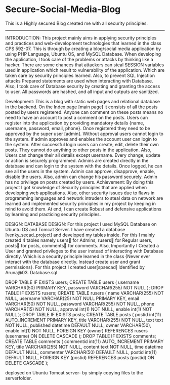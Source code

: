 # Secure-Social-Media-Blog
This is a Highly secured Blog created me with all security principles. 
****************************************************************************************

INTRODUCTION: This project mainly aims in applying security principles and practices and web-development technologies that learned in the class CPS 592-07. This is through by creating a blog/social media application by using PHP Language, Ubuntu OS, and MySQL Database. When developing the application, I took care of the problems or attacks by thinking like a hacker. There are some chances that attackers can steal SESSION variables used in application which result to vulnerability of the application. Which are taken care by security principles learned. Also, to prevent SQL Injection attacks Prepared statements are used when interacting with Database. Also, I took care of Database security by creating and granting the access to user. All passwords are hashed, and all input and outputs are sanitized.

Development: This is a blog with static web pages and relational database in the backend. On the Index page [main page] it consists of all the posts posted by users registered. Anyone can comment on these posts means no need to have an account to post a comment on the posts. Users can register into the application by providing mandatory details {name, username, password, email, phone}. Once registered they need to be approved by the super user [admin]. Without approval users cannot login to the system. If admin approves and enables the account user can login to the system. After successful login users can create, edit, delete their own posts. They cannot do anything to other posts in the application. Also, Users can change their all details except username. Every change, update or action is securely programmed. Admins are created directly in the database and can login to the system with the details. Once logged, he can see all the users in the system. Admin can approve, disapprove, enable, disable the users. Also, admin can change his password securely. Admin has no privilege on posts created by users. Achievement: By doing this project I got knowledge of Security principles that are applied when developing web applications. Also, other security issues due to flaws in programming languages and network intruders to steal data on network are learned and implemented security principles in my project by keeping in mind to avoid them. At end, I can create Robust and defensive applications by learning and practicing security principles.

DESIGN: DATABASE DESIGN: For this project I used MySQL Database on Ubuntu OS and Tomcat Server. I have created a database [venky_secad_project] and developed my tables inside. For this I mainly created 4 tables namely users for Admins, rusers for Regular users, posts for posts, comments for comments. Also, Importantly I Created a User and granted privileges to the user instead of interacting with Database directly. Which is a security principle learned in the class {Never ever interact with the database directly. Instead create user and grant permissions}. For this project I created user[spsecad] Identified by Aruna@03.
Database.sql

DROP TABLE IF EXISTS users; CREATE TABLE users ( username VARCHAR(50) PRIMARY KEY, password VARCHAR(255) NOT NULL ); DROP TABLE IF EXISTS rusers; CREATE TABLE rusers ( name VARCHAR(255) NOT NULL, username VARCHAR(25) NOT NULL PRIMARY KEY, email VARCHAR(50) NOT NULL, password VARCHAR(255) NOT NULL, phone VARCHAR(15) NOT NULL, approval int(1) NOT NULL, enable int(1) NOT NULL ); DROP TABLE IF EXISTS posts; CREATE TABLE posts ( postid int(11) AUTO_INCREMENT PRIMARY KEY, title VARCHAR(255) NOT NULL, text text NOT NULL, published datetime DEFAULT NULL, owner VARCHAR(50), enable int(1) NOT NULL, FOREIGN KEY (owner) REFERENCES rusers (username) ON DELETE CASCADE ); DROP TABLE IF EXISTS comments; CREATE TABLE comments ( commentid int(11) AUTO_INCREMENT PRIMARY KEY, title VARCHAR(255) NOT NULL, content text NOT NULL, time datetime DEFAULT NULL, commenter VARCHAR(50) DEFAULT NULL, postid int(11) DEFAULT NULL, FOREIGN KEY (postid) REFERENCES posts (postid) ON DELETE CASCADE );

deployed on Ubuntu Tomcat server- by simply copying files to the serverfolder.
